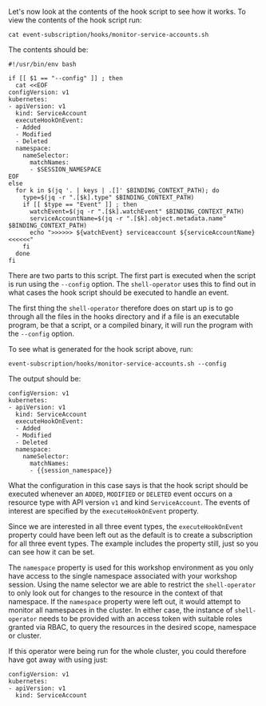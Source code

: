 Let's now look at the contents of the hook script to see how it works. To view the contents of the hook script run:

```execute
cat event-subscription/hooks/monitor-service-accounts.sh
```

The contents should be:

```
#!/usr/bin/env bash

if [[ $1 == "--config" ]] ; then
  cat <<EOF
configVersion: v1
kubernetes:
- apiVersion: v1
  kind: ServiceAccount
  executeHookOnEvent:
  - Added
  - Modified
  - Deleted
  namespace:
    nameSelector:
      matchNames:
      - $SESSION_NAMESPACE
EOF
else
  for k in $(jq '. | keys | .[]' $BINDING_CONTEXT_PATH); do
    type=$(jq -r ".[$k].type" $BINDING_CONTEXT_PATH)
    if [[ $type == "Event" ]] ; then
      watchEvent=$(jq -r ".[$k].watchEvent" $BINDING_CONTEXT_PATH)
      serviceAccountName=$(jq -r ".[$k].object.metadata.name" $BINDING_CONTEXT_PATH)
      echo ">>>>>> ${watchEvent} serviceaccount ${serviceAccountName} <<<<<<"
    fi
  done
fi
```

There are two parts to this script. The first part is executed when the script is run using the ``--config`` option. The ``shell-operator`` uses this to find out in what cases the hook script should be executed to handle an event.

The first thing the ``shell-operator`` therefore does on start up is to go through all the files in the hooks directory and if a file is an executable program, be that a script, or a compiled binary, it will run the program with the ``--config`` option.

To see what is generated for the hook script above, run:

```execute
event-subscription/hooks/monitor-service-accounts.sh --config
```

The output should be:

```
configVersion: v1
kubernetes:
- apiVersion: v1
  kind: ServiceAccount
  executeHookOnEvent:
  - Added
  - Modified
  - Deleted
  namespace:
    nameSelector:
      matchNames:
      - {{session_namespace}}
```

What the configuration in this case says is that the hook script should be executed whenever an ``ADDED``, ``MODIFIED`` or ``DELETED`` event occurs on a resource type with API version ``v1`` and kind ``ServiceAccount``. The events of interest are specified by the ``executeHookOnEvent`` property.

Since we are interested in all three event types, the ``executeHookOnEvent`` property could have been left out as the default is to create a subscription for all three event types. The example includes the property still, just so you can see how it can be set.

The ``namespace`` property is used for this workshop environment as you only have access to the single namespace associated with your workshop session. Using the name selector we are able to restrict the ``shell-operator`` to only look out for changes to the resource in the context of that namespace. If the ``namespace`` property were left out, it would attempt to monitor all namespaces in the cluster. In either case, the instance of ``shell-operator`` needs to be provided with an access token with suitable roles granted via RBAC, to query the resources in the desired scope, namespace or cluster.

If this operator were being run for the whole cluster, you could therefore have got away with using just:

```
configVersion: v1
kubernetes:
- apiVersion: v1
  kind: ServiceAccount
```
